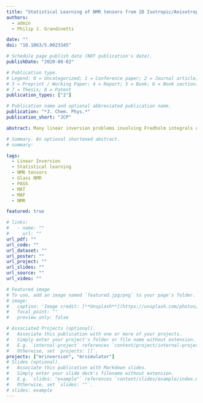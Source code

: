 ```yaml
---
title: "Statistical Learning of NMR tensors from 2D Isotropic/Anisotropic Correlation Nuclear Magnetic Resonance Spectra"
authors:
  - admin
  - Philip J. Grandinetti

date: ""
doi: "10.1063/5.0023345"

# Schedule page publish date (NOT publication's date).
publishDate: "2020-08-02"

# Publication type.
# Legend: 0 = Uncategorized; 1 = Conference paper; 2 = Journal article;
# 3 = Preprint / Working Paper; 4 = Report; 5 = Book; 6 = Book section;
# 7 = Thesis; 8 = Patent
publication_types: ["2"]

# Publication name and optional abbreviated publication name.
publication: "*J. Chem. Phys.*"
publication_short: "JCP"

abstract: Many linear inversion problems involving Fredholm integrals of the first kind are frequently encountered in the field of magnetic resonance. One important application is the direct inversion of a solid-state NMR spectrum containing multiple overlapping anisotropic subspectra to obtain a distribution of the tensor parameters. Because of the ill-conditioned nature of this inverse problem, we investigate the use of the TSVD-S-LASSO based regularization method, which (a) stabilizes the solution and (b) promotes sparsity and smoothness in the solution. We also propose a unambiguous representation for the anisotropy parameters using a piecewise polar coordinate system to minimize rank deficiency in the inversion kernel. To obtain the optimum tensor parameter distribution, we implement the k-fold cross-validation, a statistical learning method, to determine the hyperparameters of the regularized inverse problem. In this article, we provide the details of the linear- inversion method along with numerous illustrative applications on purely anisotropic NMR spectra, both synthetic as well as experimental two-dimensional spectra correlating the isotropic and anisotropic frequencies.

# Summary. An optional shortened abstract.
# summary:

tags:
  - Linear Inversion
  - Statistical learning
  - NMR tensors
  - Glass NMR
  - PASS
  - MAT
  - MAF
  - NMR

featured: true

# links:
#   - name: ""
#     url: ""
url_pdf: ""
url_code: ""
url_dataset: ""
url_poster: ""
url_project: ""
url_slides: ""
url_source: ""
url_video: ""

# Featured image
# To use, add an image named `featured.jpg/png` to your page's folder.
# image:
#   caption: 'Image credit: [**Unsplash**](https://unsplash.com/photos/jdD8gXaTZsc)'
#   focal_point: ""
#   preview_only: false

# Associated Projects (optional).
#   Associate this publication with one or more of your projects.
#   Simply enter your project's folder or file name without extension.
#   E.g. `internal-project` references `content/project/internal-project/index.md`.
#   Otherwise, set `projects: []`.
projects: ["mrinversion", "mrsimulator"]
# Slides (optional).
#   Associate this publication with Markdown slides.
#   Simply enter your slide deck's filename without extension.
#   E.g. `slides: "example"` references `content/slides/example/index.md`.
#   Otherwise, set `slides: ""`.
# slides: example
---
```


<!-- {{% alert note %}}
Click the *Cite* button above to demo the feature to enable visitors to import publication metadata into their reference management software.
{{% /alert %}}

{{% alert note %}}
Click the *Slides* button above to demo Academic's Markdown slides feature.
{{% /alert %}} -->

<!-- Supplementary notes can be added here, including [code and math](https://sourcethemes.com/academic/docs/writing-markdown-latex/). -->
